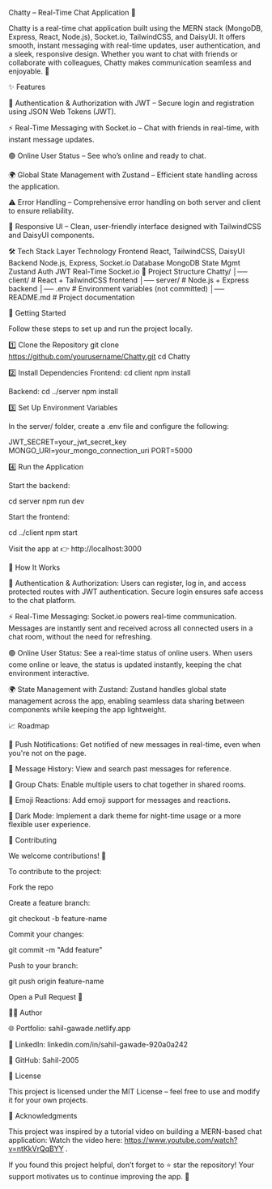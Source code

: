 Chatty – Real-Time Chat Application 💬

Chatty is a real-time chat application built using the MERN stack (MongoDB, Express, React, Node.js), Socket.io, TailwindCSS, and DaisyUI. It offers smooth, instant messaging with real-time updates, user authentication, and a sleek, responsive design. Whether you want to chat with friends or collaborate with colleagues, Chatty makes communication seamless and enjoyable. 🚀

✨ Features

🔐 Authentication & Authorization with JWT – Secure login and registration using JSON Web Tokens (JWT).

⚡ Real-Time Messaging with Socket.io – Chat with friends in real-time, with instant message updates.

🟢 Online User Status – See who’s online and ready to chat.

🌍 Global State Management with Zustand – Efficient state handling across the application.

⚠️ Error Handling – Comprehensive error handling on both server and client to ensure reliability.

📱 Responsive UI – Clean, user-friendly interface designed with TailwindCSS and DaisyUI components.

🛠️ Tech Stack
Layer	Technology
Frontend	React, TailwindCSS, DaisyUI
Backend	Node.js, Express, Socket.io
Database	MongoDB
State Mgmt	Zustand
Auth	JWT
Real-Time	Socket.io
📂 Project Structure
Chatty/
│── client/           # React + TailwindCSS frontend
│── server/           # Node.js + Express backend
│── .env              # Environment variables (not committed)
│── README.md         # Project documentation

🚀 Getting Started

Follow these steps to set up and run the project locally.

1️⃣ Clone the Repository
git clone https://github.com/yourusername/Chatty.git
cd Chatty

2️⃣ Install Dependencies
Frontend:
cd client
npm install

Backend:
cd ../server
npm install

3️⃣ Set Up Environment Variables

In the server/ folder, create a .env file and configure the following:

JWT_SECRET=your_jwt_secret_key
MONGO_URI=your_mongo_connection_uri
PORT=5000

4️⃣ Run the Application

Start the backend:

cd server
npm run dev


Start the frontend:

cd ../client
npm start


Visit the app at 👉 http://localhost:3000

🧪 How It Works

🔐 Authentication & Authorization: Users can register, log in, and access protected routes with JWT authentication. Secure login ensures safe access to the chat platform.

⚡ Real-Time Messaging: Socket.io powers real-time communication. Messages are instantly sent and received across all connected users in a chat room, without the need for refreshing.

🟢 Online User Status: See a real-time status of online users. When users come online or leave, the status is updated instantly, keeping the chat environment interactive.

🌍 State Management with Zustand: Zustand handles global state management across the app, enabling seamless data sharing between components while keeping the app lightweight.

📈 Roadmap

🔔 Push Notifications: Get notified of new messages in real-time, even when you're not on the page.

💬 Message History: View and search past messages for reference.

👥 Group Chats: Enable multiple users to chat together in shared rooms.

🙂 Emoji Reactions: Add emoji support for messages and reactions.

🌙 Dark Mode: Implement a dark theme for night-time usage or a more flexible user experience.

🤝 Contributing

We welcome contributions! 🎉

To contribute to the project:

Fork the repo

Create a feature branch:

git checkout -b feature-name


Commit your changes:

git commit -m "Add feature"


Push to your branch:

git push origin feature-name


Open a Pull Request 🚀

👨‍💻 Author

🌐 Portfolio: sahil-gawade.netlify.app

💼 LinkedIn: linkedin.com/in/sahil-gawade-920a0a242

📌 GitHub: Sahil-2005

📜 License

This project is licensed under the MIT License – feel free to use and modify it for your own projects.

💬 Acknowledgments

This project was inspired by a tutorial video on building a MERN-based chat application: Watch the video here: https://www.youtube.com/watch?v=ntKkVrQqBYY
.

If you found this project helpful, don’t forget to ⭐ star the repository! Your support motivates us to continue improving the app. 🚀